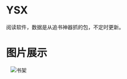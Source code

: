 # YSX
阅读软件，数据是从追书神器抓的包，不定时更新。

# 图片展示
    <img src="https://github.com/libcm/YSX/blob/master/image/bookshelf.png" title="书架">
    
